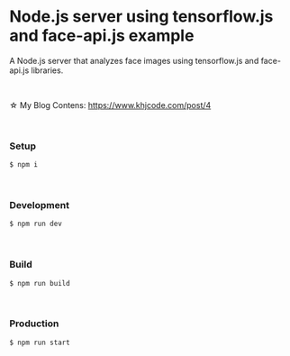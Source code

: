# Node.js server using tensorflow.js and face-api.js example
A Node.js server that analyzes face images using tensorflow.js and face-api.js libraries.

<br/>

☆ My Blog Contens: https://www.khjcode.com/post/4

<br/>

### Setup
```sh
$ npm i
```

<br/>

### Development
```sh
$ npm run dev
```

<br/>

### Build
```sh
$ npm run build
```

<br/>

### Production
```sh
$ npm run start
```
